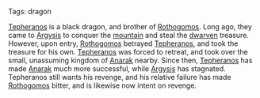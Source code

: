 Tags: dragon

[Tepheranos](Tepheranos) is a black dragon, and brother of [Rothogomos](Rothogomos). Long ago, they came to [Argysis](Argysis) to conquer the [mountain](Mountains) and steal the [dwarven](Dwarves) treasure. However, upon entry, [Rothogomos](Rothogomos) betrayed [Tepheranos](Tepheranos), and took the treasure for his own. [Tepheranos](Tepheranos) was forced to retreat, and took over the small, unassuming kingdom of [Anarak](Anarak) nearby. Since then, [Tepheranos](Tepheranos) has made [Anarak](Anarak) much more successful, while [Argysis](Argysis) has stagnated. Tepheranos still wants his revenge, and his relative failure has made [Rothogomos](Rothogomos) bitter, and is likewise now intent on revenge.